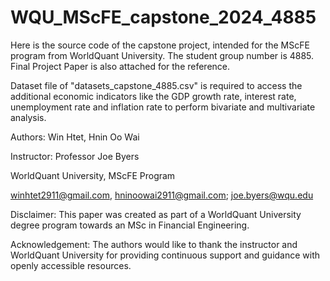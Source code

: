 # WQU_MScFE_capstone_2024_4885
Here is the source code of the capstone project, intended for the MScFE program from WorldQuant University. The student group number is 4885.
Final Project Paper is also attached for the reference.

Dataset file of "datasets_capstone_4885.csv" is required to access the additional economic indicators like the GDP growth rate, interest rate, unemployment rate and inflation rate to perform bivariate and multivariate analysis.

Authors: Win Htet, Hnin Oo Wai

Instructor: Professor Joe Byers

WorldQuant University, MScFE Program

winhtet2911@gmail.com, hninoowai2911@gmail.com; joe.byers@wqu.edu

Disclaimer: This paper was created as part of a WorldQuant University degree program towards an MSc in Financial Engineering.

Acknowledgement: The authors would like to thank the instructor and WorldQuant University for providing continuous support and guidance with openly accessible resources.
